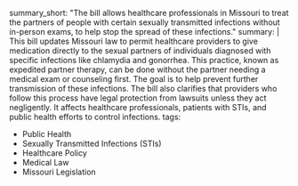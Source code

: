 summary_short: "The bill allows healthcare professionals in Missouri to treat the partners of people with certain sexually transmitted infections without in-person exams, to help stop the spread of these infections."
summary: |
  This bill updates Missouri law to permit healthcare providers to give medication directly to the sexual partners of individuals diagnosed with specific infections like chlamydia and gonorrhea. This practice, known as expedited partner therapy, can be done without the partner needing a medical exam or counseling first. The goal is to help prevent further transmission of these infections. The bill also clarifies that providers who follow this process have legal protection from lawsuits unless they act negligently. It affects healthcare professionals, patients with STIs, and public health efforts to control infections.
tags:
  - Public Health
  - Sexually Transmitted Infections (STIs)
  - Healthcare Policy
  - Medical Law
  - Missouri Legislation
